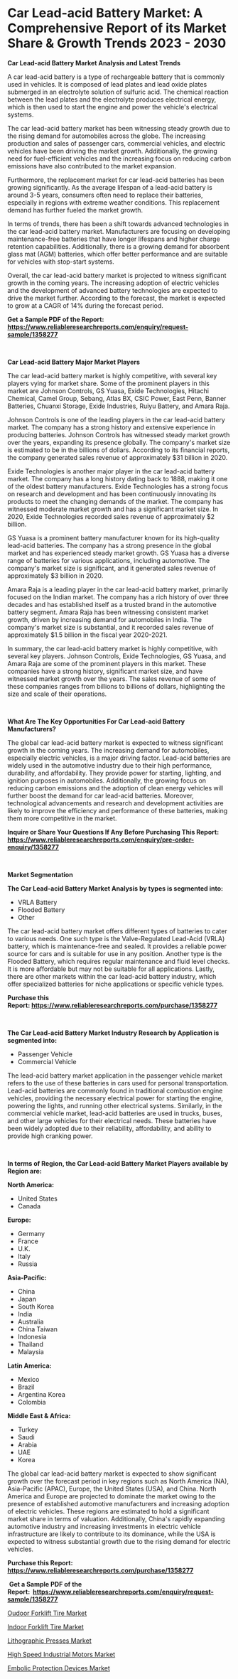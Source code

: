 <p><h1>Car Lead-acid Battery Market: A Comprehensive Report of its Market Share & Growth Trends 2023 - 2030</h1></p><p><strong>Car Lead-acid Battery Market Analysis and Latest Trends</strong></p>
<p><p>A car lead-acid battery is a type of rechargeable battery that is commonly used in vehicles. It is composed of lead plates and lead oxide plates submerged in an electrolyte solution of sulfuric acid. The chemical reaction between the lead plates and the electrolyte produces electrical energy, which is then used to start the engine and power the vehicle's electrical systems.</p><p>The car lead-acid battery market has been witnessing steady growth due to the rising demand for automobiles across the globe. The increasing production and sales of passenger cars, commercial vehicles, and electric vehicles have been driving the market growth. Additionally, the growing need for fuel-efficient vehicles and the increasing focus on reducing carbon emissions have also contributed to the market expansion.</p><p>Furthermore, the replacement market for car lead-acid batteries has been growing significantly. As the average lifespan of a lead-acid battery is around 3-5 years, consumers often need to replace their batteries, especially in regions with extreme weather conditions. This replacement demand has further fueled the market growth.</p><p>In terms of trends, there has been a shift towards advanced technologies in the car lead-acid battery market. Manufacturers are focusing on developing maintenance-free batteries that have longer lifespans and higher charge retention capabilities. Additionally, there is a growing demand for absorbent glass mat (AGM) batteries, which offer better performance and are suitable for vehicles with stop-start systems.</p><p>Overall, the car lead-acid battery market is projected to witness significant growth in the coming years. The increasing adoption of electric vehicles and the development of advanced battery technologies are expected to drive the market further. According to the forecast, the market is expected to grow at a CAGR of 14% during the forecast period.</p></p>
<p><strong>Get a Sample PDF of the Report:&nbsp; <a href="https://www.reliableresearchreports.com/enquiry/request-sample/1358277">https://www.reliableresearchreports.com/enquiry/request-sample/1358277</a></strong></p>
<p>&nbsp;</p>
<p><strong>Car Lead-acid Battery Major Market Players</strong></p>
<p><p>The car lead-acid battery market is highly competitive, with several key players vying for market share. Some of the prominent players in this market are Johnson Controls, GS Yuasa, Exide Technologies, Hitachi Chemical, Camel Group, Sebang, Atlas BX, CSIC Power, East Penn, Banner Batteries, Chuanxi Storage, Exide Industries, Ruiyu Battery, and Amara Raja. </p><p>Johnson Controls is one of the leading players in the car lead-acid battery market. The company has a strong history and extensive experience in producing batteries. Johnson Controls has witnessed steady market growth over the years, expanding its presence globally. The company's market size is estimated to be in the billions of dollars. According to its financial reports, the company generated sales revenue of approximately $31 billion in 2020.</p><p>Exide Technologies is another major player in the car lead-acid battery market. The company has a long history dating back to 1888, making it one of the oldest battery manufacturers. Exide Technologies has a strong focus on research and development and has been continuously innovating its products to meet the changing demands of the market. The company has witnessed moderate market growth and has a significant market size. In 2020, Exide Technologies recorded sales revenue of approximately $2 billion.</p><p>GS Yuasa is a prominent battery manufacturer known for its high-quality lead-acid batteries. The company has a strong presence in the global market and has experienced steady market growth. GS Yuasa has a diverse range of batteries for various applications, including automotive. The company's market size is significant, and it generated sales revenue of approximately $3 billion in 2020.</p><p>Amara Raja is a leading player in the car lead-acid battery market, primarily focused on the Indian market. The company has a rich history of over three decades and has established itself as a trusted brand in the automotive battery segment. Amara Raja has been witnessing consistent market growth, driven by increasing demand for automobiles in India. The company's market size is substantial, and it recorded sales revenue of approximately $1.5 billion in the fiscal year 2020-2021.</p><p>In summary, the car lead-acid battery market is highly competitive, with several key players. Johnson Controls, Exide Technologies, GS Yuasa, and Amara Raja are some of the prominent players in this market. These companies have a strong history, significant market size, and have witnessed market growth over the years. The sales revenue of some of these companies ranges from billions to billions of dollars, highlighting the size and scale of their operations.</p></p>
<p>&nbsp;</p>
<p><strong>What Are The Key Opportunities For Car Lead-acid Battery Manufacturers?</strong></p>
<p><p>The global car lead-acid battery market is expected to witness significant growth in the coming years. The increasing demand for automobiles, especially electric vehicles, is a major driving factor. Lead-acid batteries are widely used in the automotive industry due to their high performance, durability, and affordability. They provide power for starting, lighting, and ignition purposes in automobiles. Additionally, the growing focus on reducing carbon emissions and the adoption of clean energy vehicles will further boost the demand for car lead-acid batteries. Moreover, technological advancements and research and development activities are likely to improve the efficiency and performance of these batteries, making them more competitive in the market.</p></p>
<p><strong>Inquire or Share Your Questions If Any Before Purchasing This Report: <a href="https://www.reliableresearchreports.com/enquiry/pre-order-enquiry/1358277">https://www.reliableresearchreports.com/enquiry/pre-order-enquiry/1358277</a></strong></p>
<p>&nbsp;</p>
<p><strong>Market Segmentation</strong></p>
<p><strong>The Car Lead-acid Battery Market Analysis by types is segmented into:</strong></p>
<p><ul><li>VRLA Battery</li><li>Flooded Battery</li><li>Other</li></ul></p>
<p><p>The car lead-acid battery market offers different types of batteries to cater to various needs. One such type is the Valve-Regulated Lead-Acid (VRLA) battery, which is maintenance-free and sealed. It provides a reliable power source for cars and is suitable for use in any position. Another type is the Flooded Battery, which requires regular maintenance and fluid level checks. It is more affordable but may not be suitable for all applications. Lastly, there are other markets within the car lead-acid battery industry, which offer specialized batteries for niche applications or specific vehicle types.</p></p>
<p><strong>Purchase this Report:&nbsp;<a href="https://www.reliableresearchreports.com/purchase/1358277">https://www.reliableresearchreports.com/purchase/1358277</a></strong></p>
<p>&nbsp;</p>
<p><strong>The Car Lead-acid Battery Market Industry Research by Application is segmented into:</strong></p>
<p><ul><li>Passenger Vehicle</li><li>Commercial Vehicle</li></ul></p>
<p><p>The lead-acid battery market application in the passenger vehicle market refers to the use of these batteries in cars used for personal transportation. Lead-acid batteries are commonly found in traditional combustion engine vehicles, providing the necessary electrical power for starting the engine, powering the lights, and running other electrical systems. Similarly, in the commercial vehicle market, lead-acid batteries are used in trucks, buses, and other large vehicles for their electrical needs. These batteries have been widely adopted due to their reliability, affordability, and ability to provide high cranking power.</p></p>
<p>&nbsp;</p>
<p><strong>In terms of Region, the Car Lead-acid Battery Market Players available by Region are:</strong></p>
<p>
    <p> <strong> North America: </strong>
        <ul>
            <li>United States</li>
            <li>Canada</li>
        </ul>
        </p> 
    <p> <strong> Europe: </strong>
        <ul>
            <li>Germany</li>
            <li>France</li>
            <li>U.K.</li>
            <li>Italy</li>
            <li>Russia</li>
        </ul>
        </p> 
    <p> <strong> Asia-Pacific: </strong>
        <ul>
            <li>China</li>
            <li>Japan</li>
            <li>South Korea</li>
            <li>India</li>
            <li>Australia</li>
            <li>China Taiwan</li>
            <li>Indonesia</li>
            <li>Thailand</li>
            <li>Malaysia</li>
        </ul>
        </p> 
    <p> <strong> Latin America: </strong>
        <ul>
            <li>Mexico</li>
            <li>Brazil</li>
            <li>Argentina Korea</li>
            <li>Colombia</li>
        </ul>
        </p> 
    <p> <strong> Middle East & Africa: </strong>
        <ul>
            <li>Turkey</li>
            <li>Saudi</li>
            <li>Arabia</li>
            <li>UAE</li>
            <li>Korea</li>
        </ul>
    </p>
    </p>
<p><p>The global car lead-acid battery market is expected to show significant growth over the forecast period in key regions such as North America (NA), Asia-Pacific (APAC), Europe, the United States (USA), and China. North America and Europe are projected to dominate the market owing to the presence of established automotive manufacturers and increasing adoption of electric vehicles. These regions are estimated to hold a significant market share in terms of valuation. Additionally, China's rapidly expanding automotive industry and increasing investments in electric vehicle infrastructure are likely to contribute to its dominance, while the USA is expected to witness substantial growth due to the rising demand for electric vehicles.</p></p>
<p><strong>Purchase this Report: <a href="https://www.reliableresearchreports.com/purchase/1358277">https://www.reliableresearchreports.com/purchase/1358277</a></strong></p>
<p>&nbsp;<strong>Get a Sample PDF of the Report:&nbsp;&nbsp;<a href="https://www.reliableresearchreports.com/enquiry/request-sample/1358277">https://www.reliableresearchreports.com/enquiry/request-sample/1358277</a></strong></p>
<p><strong></strong></p>
<p><p><a href="https://github.com/ChiragRP21/Market-Research-Report-List-1/blob/main/oudoor-forklift-tire-market.md">Oudoor Forklift Tire Market</a></p><p><a href="https://github.com/ChiragRp1/Market-Research-Report-List-1/blob/main/indoor-forklift-tire-market.md">Indoor Forklift Tire Market</a></p><p><a href="https://medium.com/@daishawolff/lithographic-presses-market-analysis-its-cagr-market-segmentation-and-global-industry-overview-70171660f309">Lithographic Presses Market</a></p><p><a href="https://www.linkedin.com/pulse/high-speed-industrial-motors-market-research-report-provides-yx4be/">High Speed Industrial Motors Market</a></p><p><a href="https://www.linkedin.com/pulse/decoding-embolic-protection-devices-market-deep-dive-latest-1pipe/">Embolic Protection Devices Market</a></p></p>